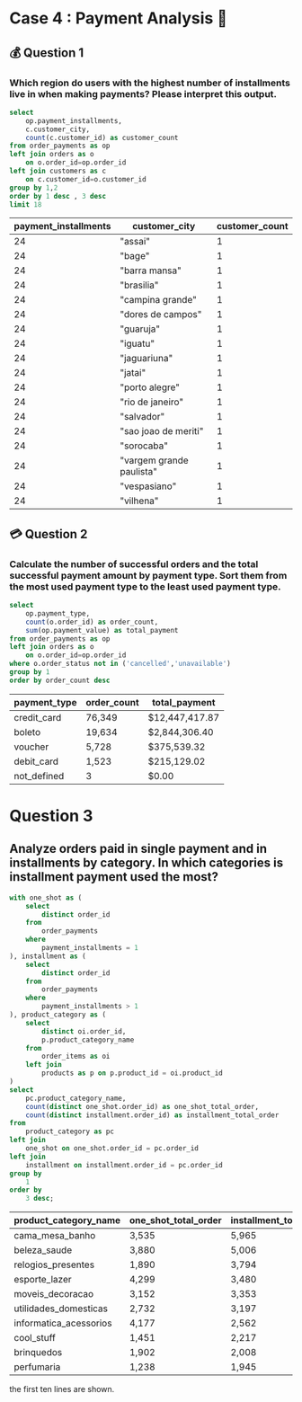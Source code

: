 # Case 4 : Payment Analysis 💸
## 💰 Question 1
### Which region do users with the highest number of installments live in when making payments? Please interpret this output.
````sql
select 
	op.payment_installments,
	c.customer_city,
	count(c.customer_id) as customer_count
from order_payments as op
left join orders as o 
	on o.order_id=op.order_id
left join customers as c 
	on c.customer_id=o.customer_id 
group by 1,2
order by 1 desc , 3 desc
limit 18
````
| payment_installments | customer_city           | customer_count |
|----------------------|-------------------------|----------------|
| 24                   | "assai"                 | 1              |
| 24                   | "bage"                  | 1              |
| 24                   | "barra mansa"           | 1              |
| 24                   | "brasilia"              | 1              |
| 24                   | "campina grande"        | 1              |
| 24                   | "dores de campos"       | 1              |
| 24                   | "guaruja"               | 1              |
| 24                   | "iguatu"                | 1              |
| 24                   | "jaguariuna"            | 1              |
| 24                   | "jatai"                 | 1              |
| 24                   | "porto alegre"          | 1              |
| 24                   | "rio de janeiro"        | 1              |
| 24                   | "salvador"              | 1              |
| 24                   | "sao joao de meriti"    | 1              |
| 24                   | "sorocaba"              | 1              |
| 24                   | "vargem grande paulista"| 1              |
| 24                   | "vespasiano"            | 1              |
| 24                   | "vilhena"               | 1              |

## 💳 Question 2 
### Calculate the number of successful orders and the total successful payment amount by payment type. Sort them from the most used payment type to the least used payment type.
````sql
select 
	op.payment_type,
	count(o.order_id) as order_count,
	sum(op.payment_value) as total_payment
from order_payments as op
left join orders as o 
	on o.order_id=op.order_id
where o.order_status not in ('cancelled','unavailable') 
group by 1
order by order_count desc
````
| payment_type  | order_count | total_payment  |
| ------------- | ----------- | --------------- |
| credit_card   | 76,349      | $12,447,417.87 |
| boleto        | 19,634      | $2,844,306.40  |
| voucher       | 5,728       | $375,539.32    |
| debit_card    | 1,523       | $215,129.02    |
| not_defined   | 3           | $0.00          |

# Question 3
## Analyze orders paid in single payment and in installments by category. In which categories is installment payment used the most?
````sql
with one_shot as (
    select
        distinct order_id
    from
        order_payments
    where
        payment_installments = 1
), installment as (
    select
        distinct order_id
    from
        order_payments
    where
        payment_installments > 1
), product_category as (
    select
        distinct oi.order_id,
        p.product_category_name
    from
        order_items as oi
    left join
        products as p on p.product_id = oi.product_id
)
select
    pc.product_category_name,
    count(distinct one_shot.order_id) as one_shot_total_order,
    count(distinct installment.order_id) as installment_total_order
from
    product_category as pc
left join
    one_shot on one_shot.order_id = pc.order_id
left join
    installment on installment.order_id = pc.order_id
group by
    1
order by
    3 desc;
````
| product_category_name   | one_shot_total_order | installment_total_order |
|------------------------|----------------------|-------------------------|
| cama_mesa_banho         | 3,535                | 5,965                   |
| beleza_saude            | 3,880                | 5,006                   |
| relogios_presentes      | 1,890                | 3,794                   |
| esporte_lazer           | 4,299                | 3,480                   |
| moveis_decoracao        | 3,152                | 3,353                   |
| utilidades_domesticas   | 2,732                | 3,197                   |
| informatica_acessorios  | 4,177                | 2,562                   |
| cool_stuff             | 1,451                | 2,217                   |
| brinquedos              | 1,902                | 2,008                   |
| perfumaria              | 1,238                | 1,945                   |

the first ten lines are shown.
